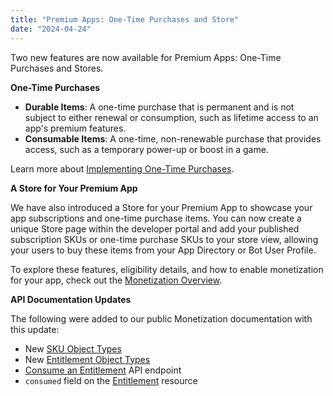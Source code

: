 ```yaml
---
title: "Premium Apps: One-Time Purchases and Store"
date: "2024-04-24"
---
```


Two new features are now available for Premium Apps: One-Time Purchases and Stores.

**One-Time Purchases**

* **Durable Items**: A one-time purchase that is permanent and is not subject to either renewal or consumption, such as lifetime access to an app's premium features.
* **Consumable Items**: A one-time, non-renewable purchase that provides access, such as a temporary power-up or boost in a game.

Learn more about [Implementing One-Time Purchases](#DOCS_MONETIZATION_IMPLEMENTING_ONE-TIME_PURCHASES).

**A Store for Your Premium App**

We have also introduced a Store for your Premium App to showcase your app subscriptions and one-time purchase items. You can now create a unique Store page within the developer portal and add your published subscription SKUs or one-time purchase SKUs to your store view, allowing your users to buy these items from your App Directory or Bot User Profile.

To explore these features, eligibility details, and how to enable monetization for your app, check out the [Monetization Overview](#DOCS_MONETIZATION_OVERVIEW).

**API Documentation Updates**

The following were added to our public Monetization documentation with this update:

* New [SKU Object Types](#DOCS_RESOURCES_SKU/sku-object-sku-types)
* New [Entitlement Object Types](#DOCS_RESOURCES_ENTITLEMENT/entitlement-object-entitlement-types)
* [Consume an Entitlement](#DOCS_RESOURCES_ENTITLEMENT/consume-an-entitlement) API endpoint
* `consumed` field on the [Entitlement](#DOCS_RESOURCES_ENTITLEMENT) resource
